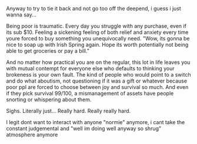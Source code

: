 ---
---
Anyway to try to tie it back and not go too off the deepend, i guess i just wanna say...

Being poor is traumatic. Every day you struggle with any purchase, even if its sub $10. Feeling a sickening feeling of both relief and anxiety every time youre forced to buy something you unequivocally need. "Wow, its gonna be nice to soap up with Irish Spring again. Hope its worth potentially not being able to get groceries or pay a bill."

And no matter how practical you are on the regular, this lot in life leaves you with mutual contempt for everyone else who defaults to thinking your brokeness is your own fault. The kind of people who would point to a switch and do what aboutism, not questioning if it was a gift or whatever because poor ppl are forced to choose between joy and survival so much. And even if they pick survival 99/100, a mismanagement of assets have people snorting or whispering about them. 

Sighs. Literally just... Really hard. Really really hard. 

I legit dont want to interact with anyone "normie" anymore, i cant take the constant judgemental and "well im doing well anyway so shrug" atmosphere anymore